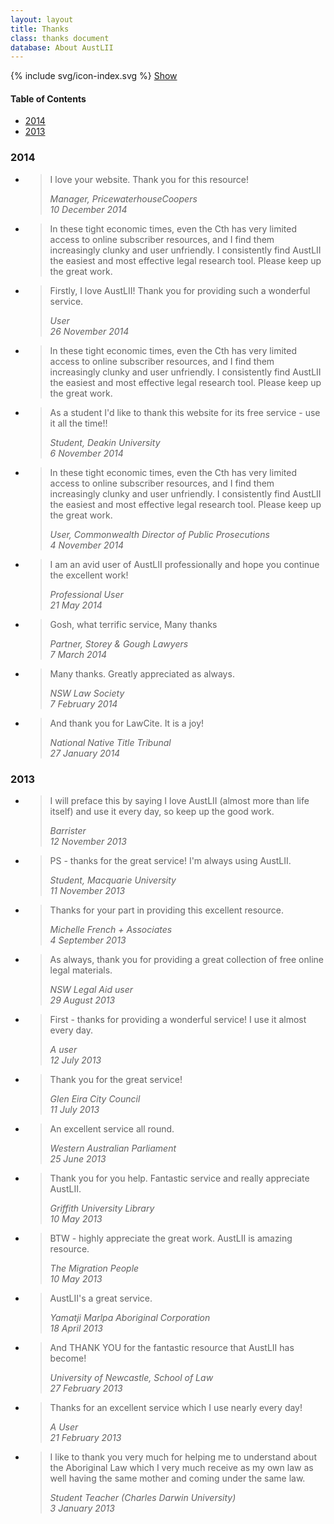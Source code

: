 ```yaml
---
layout: layout
title: Thanks
class: thanks document
database: About AustLII
---
```

<div id="page-index">
  <div class="side-element side-authors">
    {% include svg/icon-index.svg %}
    <a class="index-expand" href="javascript:void(0);">Show</a>
    <h4>Table of Contents</h4>
    <ul>
      <li><a href="#2014">2014</a></li>
      <li><a href="#2013">2013</a></li>
    <!--
      <li><a href="#2012">2012</a></li>
      <li><a href="#2011">2011</a></li>
      <li><a href="#2010">2010</a></li>
      <li><a href="#2009">2009</a></li>
      <li><a href="#2008">2008</a></li>
      <li><a href="#2007">2007</a></li>
      <li><a href="#2006">2006</a></li>
      <li><a href="#2005">2005</a></li>
      <li><a href="#2004">2004</a></li>
      <li><a href="#2003">2003</a></li>
      <li><a href="#2002">2002</a></li>
    -->
    </ul>
  </div>
</div> 
<div class="content-thanx">
  <h3><a name="2014"></a>2014</h3>
  <ul>
    <li>
      <blockquote><p>I love your website. Thank you for this resource! </p>
        <footer>
          <cite>Manager, PricewaterhouseCoopers<br>10 December 2014</cite>
        </footer>
      </blockquote>
    </li>
    <li>
      <blockquote><p>In these tight economic times, even the Cth has very limited access to online subscriber resources, and I find them increasingly clunky and user unfriendly. I consistently find AustLII the easiest and most effective legal research tool. Please keep up the great work. </p>
      </blockquote>
    </li>
    <li>
      <blockquote><p>Firstly, I love AustLII! Thank you for providing such a wonderful service. </p>
        <footer><cite>User<br>26 November 2014</cite></footer>
      </blockquote>
    </li>
    <li>
      <blockquote><p>In these tight economic times, even the Cth has very limited access to online subscriber resources, and I find them increasingly clunky and user unfriendly. I consistently find AustLII the easiest and most effective legal research tool. Please keep up the great work.</p>
      </blockquote>
    </li>
    <li>
      <blockquote><p>As a student I'd like to thank this website for its free service - use it all the time!! </p>
        <footer><cite>Student, Deakin University<br>6 November 2014</cite></footer>
      </blockquote>
    </li>
    <li>
      <blockquote><p>In these tight economic times, even the Cth has very limited access to online subscriber resources, and I find them increasingly clunky and user unfriendly. I consistently find AustLII the easiest and most effective legal research tool. Please keep up the great work.</p>
        <footer><cite>User, Commonwealth Director of Public Prosecutions<br>4 November 2014</cite></footer>
      </blockquote>
    </li>
    <li>
      <blockquote><p>I am an avid user of AustLII professionally and hope you continue the excellent work! </p>
        <footer><cite>Professional User<br>21 May 2014</cite></footer>
      </blockquote>
    </li>
    <li>
      <blockquote><p>Gosh, what terrific service, Many thanks </p>
        <footer><cite>Partner, Storey & Gough Lawyers<br>7 March 2014</cite></footer>
      </blockquote>
    </li>
    <li>
      <blockquote><p>Many thanks. Greatly appreciated as always. </p>
        <footer><cite>NSW Law Society<br>7 February 2014</cite></footer>
      </blockquote>
    </li>
    <li>
      <blockquote><p>And thank you for LawCite. It is a joy!</p>
        <footer><cite>National Native Title Tribunal<br>27 January 2014</cite></footer>
      </blockquote>
    </li>
  </ul>
  <h3><a name="2013"></a>2013</h3>
  <ul>
    <li>
      <blockquote><p>I will preface this by saying I love AustLII (almost more than life itself) and use it every day, so keep up the good work. </p>
        <footer><cite>Barrister<br>12 November 2013</cite></footer>
      </blockquote>
    </li>
    <li>
      <blockquote><p>PS - thanks for the great service! I'm always using AustLII. </p>
        <footer><cite>Student, Macquarie University<br>11 November 2013</cite></footer>
      </blockquote>
    </li>
    <li>
      <blockquote><p>Thanks for your part in providing this excellent resource. </p>
        <footer><cite>Michelle French + Associates<br>4 September 2013</cite></footer>
      </blockquote>
    </li>
    <li>
      <blockquote><p>As always, thank you for providing a great collection of free online legal materials.
</p>
        <footer><cite>NSW Legal Aid user<br>29 August 2013</cite></footer>
      </blockquote>
    </li>
    <li>
      <blockquote><p>First - thanks for providing a wonderful service! I use it almost every day. </p>
        <footer><cite>A user<br>12 July 2013</cite></footer>
      </blockquote>
    </li>
    <li>
      <blockquote><p>Thank you for the great service! </p>
        <footer><cite>Glen Eira City Council<br>11 July 2013</cite></footer>
      </blockquote>
    </li>
    <li>
      <blockquote><p>An excellent service all round. </p>
        <footer><cite>Western Australian Parliament<br>25 June 2013</cite></footer>
      </blockquote>
    </li>
    <li>
      <blockquote><p>Thank you for you help. Fantastic service and really appreciate AustLII. </p>
        <footer><cite>Griffith University Library<br>10 May 2013</cite></footer>
      </blockquote>
    </li>
    <li>
      <blockquote><p>BTW - highly appreciate the great work. AustLII is amazing resource. </p>
        <footer><cite>The Migration People<br>10 May 2013</cite></footer>
      </blockquote>
    </li>
    <li>
      <blockquote><p>AustLII's a great service. </p>
        <footer><cite>Yamatji Marlpa Aboriginal Corporation<br>18 April 2013</cite></footer>
      </blockquote>
    </li>
    <li>
      <blockquote><p>And THANK YOU for the fantastic resource that AustLII has become! </p>
        <footer><cite>University of Newcastle, School of Law<br>27 February 2013</cite></footer>
      </blockquote>
    </li>
    <li>
      <blockquote><p>Thanks for an excellent service which I use nearly every day! </p>
        <footer><cite>A User<br>21 February 2013</cite></footer>
      </blockquote>
    </li>
    <li>
      <blockquote><p>I like to thank you very much for helping me to understand about the Aboriginal Law which I very much receive as my own law as well having the same mother and coming under the same law. </p>
        <footer><cite>Student Teacher (Charles Darwin University)<br>3 January 2013</cite></footer>
      </blockquote>
    </li>
  </ul>
</div>